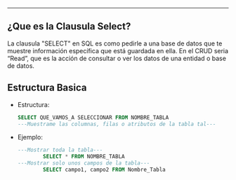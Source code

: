 
---
## ¿Que es la Clausula Select?

La clausula "SELECT" en SQL es como pedirle a una base de datos que te muestre información específica que está guardada en ella. En el CRUD seria “Read”, que es la acción de consultar o ver los datos de una entidad o base de datos.

## Estructura Basica

- Estructura:
    
    ```sql
    SELECT QUE_VAMOS_A SELECCIONAR FROM NOMBRE_TABLA 
    ---Muestrame las columnas, filas o atributos de la tabla tal---
    ```
    
- Ejemplo:
    
    ```sql
    ---Mostrar toda la tabla---
    		SELECT * FROM NOMBRE_TABLA 
    ---Mostrar solo unos campos de la tabla---
    		SELECT campo1, campo2 FROM Nombre_Tabla
    ```